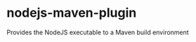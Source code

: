 nodejs-maven-plugin
===================

Provides the NodeJS executable to a Maven build environment